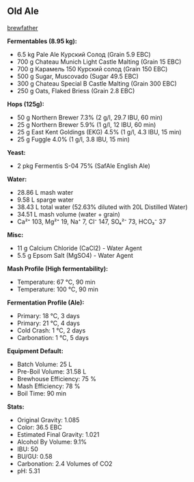 ## Old Ale
[brewfather](https://share.brewfather.app/NKmJMEA36ouWUz)

**Fermentables (8.95 kg):**

*   6.5 kg Pale Ale Курский Солод (Grain 5.9 EBC)
*   700 g Chateau Munich Light Castle Malting (Grain 15 EBC)
*   700 g Карамель 150 Курский солод (Grain 150 EBC)
*   500 g Sugar, Muscovado (Sugar 49.5 EBC)
*   300 g Chateau Special B Castle Malting (Grain 300 EBC)
*   250 g Oats, Flaked Briess (Grain 2.8 EBC)

**Hops (125g):**

*   50 g Northern Brewer 7.3% (2 g/l, 29.7 IBU, 60 min)
*   25 g Northern Brewer 5.9% (1 g/l, 12 IBU, 60 min)
*   25 g East Kent Goldings (EKG) 4.5% (1 g/l, 4.3 IBU, 15 min)
*   25 g Fuggle 4.0% (1 g/l, 3.8 IBU, 15 min)

**Yeast:**

*   2 pkg Fermentis S-04 75% (SafAle English Ale)

**Water:**

*   28.86 L mash water
*   9.58 L sparge water
*   38.43 L total water (52.63% diluted with 20L Distilled Water)
*   34.51 L mash volume (water + grain)
*   Ca²⁺ 103, Mg²⁺ 19, Na⁺ 7, Cl⁻ 147, SO₄²⁻ 73, HCO₃⁻ 37

**Misc:**

*   11 g Calcium Chloride (CaCl2) - Water Agent
*   5.5 g Epsom Salt (MgSO4) - Water Agent

**Mash Profile (High fermentability):**

*   Temperature: 67 °C, 90 min
*   Temperature: 100 °C, 90 min

**Fermentation Profile (Ale):**

*   Primary: 18 °C, 3 days
*   Primary: 21 °C, 4 days
*   Cold Crash: 1 °C, 2 days
*   Carbonation: 1 °C, 5 days

**Equipment Default:**

*   Batch Volume: 25 L
*   Pre-Boil Volume: 31.58 L
*   Brewhouse Efficiency: 75 %
*   Mash Efficiency: 78 %
*   Boil Time: 90 min

**Stats:**

*   Original Gravity: 1.085 
*   Color: 36.5 EBC
*   Estimated Final Gravity: 1.021 
*   Alcohol By Volume: 9.1%
*   IBU: 50
*   BU/GU: 0.58
*   Carbonation: 2.4 Volumes of CO2
*   pH: 5.31